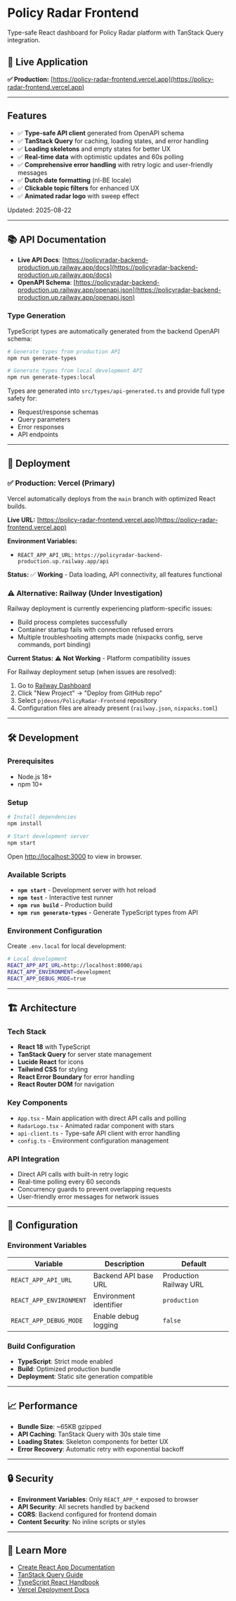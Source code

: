 # Policy Radar Frontend

Type-safe React dashboard for Policy Radar platform with TanStack Query integration.

## 🚀 **Live Application**

**✅ Production:** [https://policy-radar-frontend.vercel.app](https://policy-radar-frontend.vercel.app)

---

## **Features**
- ✅ **Type-safe API client** generated from OpenAPI schema
- ✅ **TanStack Query** for caching, loading states, and error handling  
- ✅ **Loading skeletons** and empty states for better UX
- ✅ **Real-time data** with optimistic updates and 60s polling
- ✅ **Comprehensive error handling** with retry logic and user-friendly messages
- ✅ **Dutch date formatting** (nl-BE locale)
- ✅ **Clickable topic filters** for enhanced UX
- ✅ **Animated radar logo** with sweep effect

Updated: 2025-08-22

---

## 📚 API Documentation

- **Live API Docs**: [https://policyradar-backend-production.up.railway.app/docs](https://policyradar-backend-production.up.railway.app/docs)
- **OpenAPI Schema**: [https://policyradar-backend-production.up.railway.app/openapi.json](https://policyradar-backend-production.up.railway.app/openapi.json)

### Type Generation

TypeScript types are automatically generated from the backend OpenAPI schema:

```bash
# Generate types from production API
npm run generate-types

# Generate types from local development API  
npm run generate-types:local
```

Types are generated into `src/types/api-generated.ts` and provide full type safety for:
- Request/response schemas
- Query parameters  
- Error responses
- API endpoints

---

## 🚀 Deployment

### ✅ Production: Vercel (Primary)

Vercel automatically deploys from the `main` branch with optimized React builds.

**Live URL:** [https://policy-radar-frontend.vercel.app](https://policy-radar-frontend.vercel.app)

**Environment Variables:**
- `REACT_APP_API_URL`: `https://policyradar-backend-production.up.railway.app/api`

**Status:** ✅ **Working** - Data loading, API connectivity, all features functional

### ⚠️ Alternative: Railway (Under Investigation)

Railway deployment is currently experiencing platform-specific issues:
- Build process completes successfully
- Container startup fails with connection refused errors
- Multiple troubleshooting attempts made (nixpacks config, serve commands, port binding)

**Current Status:** ⚠️ **Not Working** - Platform compatibility issues

For Railway deployment setup (when issues are resolved):
1. Go to [Railway Dashboard](https://railway.app/dashboard)
2. Click "New Project" → "Deploy from GitHub repo"  
3. Select `pjdevos/PolicyRadar-Frontend` repository
4. Configuration files are already present (`railway.json`, `nixpacks.toml`)

---

## 🛠️ Development

### Prerequisites
- Node.js 18+ 
- npm 10+

### Setup

```bash
# Install dependencies
npm install

# Start development server
npm start
```

Open [http://localhost:3000](http://localhost:3000) to view in browser.

### Available Scripts

- **`npm start`** - Development server with hot reload
- **`npm test`** - Interactive test runner
- **`npm run build`** - Production build 
- **`npm run generate-types`** - Generate TypeScript types from API

### Environment Configuration

Create `.env.local` for local development:

```bash
# Local development
REACT_APP_API_URL=http://localhost:8000/api
REACT_APP_ENVIRONMENT=development
REACT_APP_DEBUG_MODE=true
```

---

## 🏗️ Architecture

### Tech Stack
- **React 18** with TypeScript
- **TanStack Query** for server state management
- **Lucide React** for icons
- **Tailwind CSS** for styling
- **React Error Boundary** for error handling
- **React Router DOM** for navigation

### Key Components
- `App.tsx` - Main application with direct API calls and polling
- `RadarLogo.tsx` - Animated radar component with stars
- `api-client.ts` - Type-safe API client with error handling
- `config.ts` - Environment configuration management

### API Integration
- Direct API calls with built-in retry logic
- Real-time polling every 60 seconds
- Concurrency guards to prevent overlapping requests
- User-friendly error messages for network issues

---

## 🔧 Configuration

### Environment Variables

| Variable | Description | Default |
|----------|-------------|---------|
| `REACT_APP_API_URL` | Backend API base URL | Production Railway URL |
| `REACT_APP_ENVIRONMENT` | Environment identifier | `production` |
| `REACT_APP_DEBUG_MODE` | Enable debug logging | `false` |

### Build Configuration

- **TypeScript**: Strict mode enabled
- **Build**: Optimized production bundle
- **Deployment**: Static site generation compatible

---

## 📈 Performance

- **Bundle Size**: ~65KB gzipped
- **API Caching**: TanStack Query with 30s stale time
- **Loading States**: Skeleton components for better UX
- **Error Recovery**: Automatic retry with exponential backoff

---

## 🔒 Security

- **Environment Variables**: Only `REACT_APP_*` exposed to browser
- **API Security**: All secrets handled by backend
- **CORS**: Backend configured for frontend domain
- **Content Security**: No inline scripts or styles

---

## 📝 Learn More

- [Create React App Documentation](https://facebook.github.io/create-react-app/docs/getting-started)
- [TanStack Query Guide](https://tanstack.com/query/latest)
- [TypeScript React Handbook](https://www.typescriptlang.org/docs/handbook/react.html)
- [Vercel Deployment Docs](https://vercel.com/docs/concepts/deployments/overview)